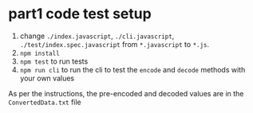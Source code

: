 # part1 code test setup

1) change ```./index.javascript```, ```./cli.javascript```, ```./test/index.spec.javascript``` from ```*.javascript``` to ```*.js```.
2) ```npm install```
3) ```npm test``` to run tests
4) ```npm run cli``` to run the cli to test the ```encode``` and ```decode``` methods with your own values

As per the instructions, the pre-encoded and decoded values are in the ```ConvertedData.txt``` file
